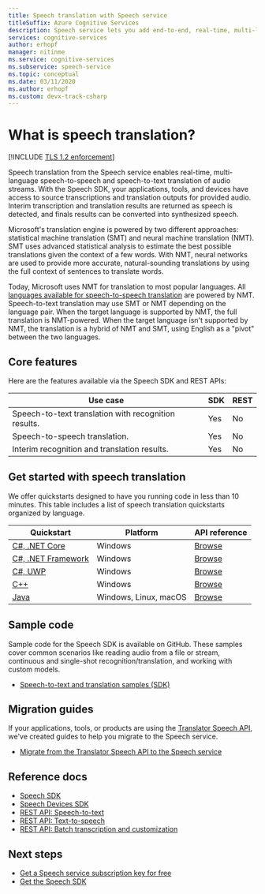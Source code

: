 ```yaml
---
title: Speech translation with Speech service
titleSuffix: Azure Cognitive Services
description: Speech service lets you add end-to-end, real-time, multi-language translation of speech to your applications, tools, and devices. The same API can be used for both speech-to-speech and speech-to-text translation.
services: cognitive-services
author: erhopf
manager: nitinme
ms.service: cognitive-services
ms.subservice: speech-service
ms.topic: conceptual
ms.date: 03/11/2020
ms.author: erhopf
ms.custom: devx-track-csharp
---
```


# What is speech translation?

[!INCLUDE [TLS 1.2 enforcement](../../../includes/cognitive-services-tls-announcement.md)]

Speech translation from the Speech service enables real-time, multi-language speech-to-speech and speech-to-text translation of audio streams. With the Speech SDK, your applications, tools, and devices have access to source transcriptions and translation outputs for provided audio. Interim transcription and translation results are returned as speech is detected, and finals results can be converted into synthesized speech.

Microsoft's translation engine is powered by two different approaches: statistical machine translation (SMT) and neural machine translation (NMT). SMT uses advanced statistical analysis to estimate the best possible translations given the context of a few words. With NMT, neural networks are used to provide more accurate, natural-sounding translations by using the full context of sentences to translate words.

Today, Microsoft uses NMT for translation to most popular languages. All [languages available for speech-to-speech translation](language-support.md#speech-translation) are powered by NMT. Speech-to-text translation may use SMT or NMT depending on the language pair. When the target language is supported by NMT, the full translation is NMT-powered. When the target language isn't supported by NMT, the translation is a hybrid of NMT and SMT, using English as a "pivot" between the two languages.

## Core features

Here are the features available via the Speech SDK and REST APIs:

| Use case | SDK | REST |
|----------|-----|------|
| Speech-to-text translation with recognition results. | Yes | No |
| Speech-to-speech translation. | Yes | No |
| Interim recognition and translation results. | Yes | No |

## Get started with speech translation

We offer quickstarts designed to have you running code in less than 10 minutes. This table includes a list of speech translation quickstarts organized by language.

| Quickstart | Platform | API reference |
|------------|----------|---------------|
| [C#, .NET Core](~/articles/cognitive-services/Speech-Service/quickstarts/translate-speech-to-text.md?pivots=programming-language-csharp&tabs=dotnetcore) | Windows | [Browse](https://aka.ms/csspeech/csharpref) |
| [C#, .NET Framework](~/articles/cognitive-services/Speech-Service/quickstarts/translate-speech-to-text.md?pivots=programming-language-csharp&tabs=dotnet) | Windows | [Browse](https://aka.ms/csspeech/csharpref) |
| [C#, UWP](~/articles/cognitive-services/Speech-Service/quickstarts/translate-speech-to-text.md?pivots=programming-language-csharp&tabs=uwp) | Windows | [Browse](https://aka.ms/csspeech/csharpref) |
| [C++](~/articles/cognitive-services/Speech-Service/quickstarts/translate-speech-to-text.md?pivots=programming-language-cpp&tabs=windows) | Windows | [Browse](https://aka.ms/csspeech/cppref)|
| [Java](~/articles/cognitive-services/Speech-Service/quickstarts/translate-speech-to-text.md?pivots=programming-language-java&tabs=jre) | Windows, Linux, macOS | [Browse](https://aka.ms/csspeech/javaref) |

## Sample code

Sample code for the Speech SDK is available on GitHub. These samples cover common scenarios like reading audio from a file or stream, continuous and single-shot recognition/translation, and working with custom models.

* [Speech-to-text and translation samples (SDK)](https://github.com/Azure-Samples/cognitive-services-speech-sdk)

## Migration guides

If your applications, tools, or products are using the [Translator Speech API](https://docs.microsoft.com/azure/cognitive-services/translator-speech/overview), we've created guides to help you migrate to the Speech service.

* [Migrate from the Translator Speech API to the Speech service](how-to-migrate-from-translator-speech-api.md)

## Reference docs

* [Speech SDK](speech-sdk-reference.md)
* [Speech Devices SDK](speech-devices-sdk.md)
* [REST API: Speech-to-text](rest-speech-to-text.md)
* [REST API: Text-to-speech](rest-text-to-speech.md)
* [REST API: Batch transcription and customization](https://westus.cris.ai/swagger/ui/index)

## Next steps

* [Get a Speech service subscription key for free](get-started.md)
* [Get the Speech SDK](speech-sdk.md)
